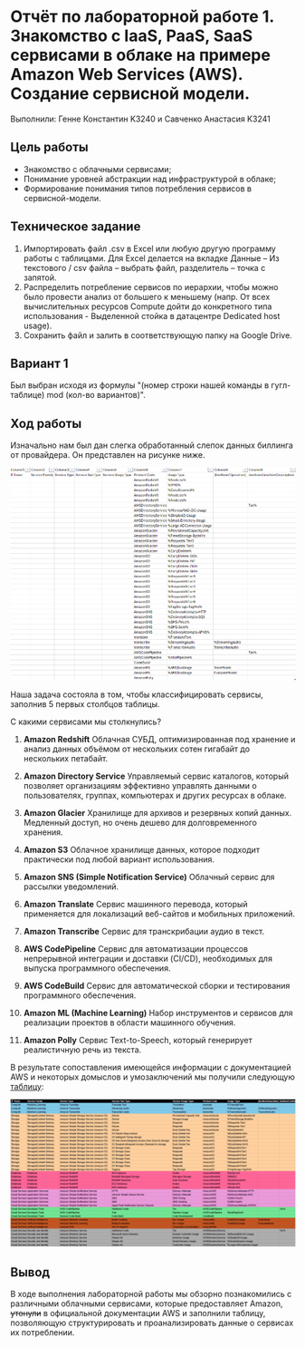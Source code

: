 # Отчёт по лабораторной работе 1. Знакомство с IaaS, PaaS, SaaS сервисами в облаке на примере Amazon Web Services (AWS). Создание сервисной модели.

Выполнили: Генне Константин K3240 и Савченко Анастасия K3241

## Цель работы

- Знакомство с облачными сервисами;
- Понимание уровней абстракции над инфраструктурой в облаке;
- Формирование понимания типов потребления сервисов в сервисной-модели.

## Техническое задание

1. Импортировать файл .csv в Excel или любую другую программу работы с таблицами. Для Excel делается на вкладке Данные – Из текстового / csv файла – выбрать файл, разделитель – точка с запятой.
2. Распределить потребление сервисов по иерархии, чтобы можно было провести анализ от большего к меньшему (напр. От всех вычислительных ресурсов Compute дойти до конкретного типа использования - Выделенной стойка в датацентре Dedicated host usage).
3. Сохранить файл и залить в соответствующую папку на Google Drive.

## Вариант 1

Был выбран исходя из формулы "(номер строки нашей команды в гугл-таблице) mod (кол-во вариантов)".

## Ход работы

Изначально нам был дан слегка обработанный слепок данных биллинга от провайдера. Он представлен на рисунке ниже.


![Import_CSV.png](Import_CSV.png)

Наша задача состояла в том, чтобы классифицировать сервисы, заполнив 5 первых столбцов таблицы.

С какими сервисами мы столкнулись?

1. **Amazon Redshift**
Облачная СУБД, оптимизированная под хранение и анализ данных объёмом от нескольких сотен гигабайт до нескольких петабайт.
  
2. **Amazon Directory Service**
Управляемый сервис каталогов, который позволяет организациям эффективно управлять данными о пользователях, группах, компьютерах и других ресурсах в облаке.
  
3. **Amazon Glacier**
Хранилище для архивов и резервных копий данных. Медленный доступ, но очень дешево для долговременного хранения.  
  
4. **Amazon S3**
Облачное хранилище данных, которое подходит практически под любой вариант использования.
  
5. **Amazon SNS (Simple Notification Service)**
Облачный сервис для рассылки уведомлений.
  
6. **Amazon Translate**
Сервис машинного перевода, который применяется для локализаций веб-сайтов и мобильных приложений.
  
7. **Amazon Transcribe**
Сервис для транскрибации аудио в текст.
  
8. **AWS CodePipeline**
Сервис для автоматизации процессов непрерывной интеграции и доставки (CI/CD), необходимых для выпуска программного обеспечения.
  
9. **AWS CodeBuild**
Сервис для автоматической сборки и тестирования программного обеспечения.
  
 10. **Amazon ML (Machine Learning)**
Набор инструментов и сервисов для реализации проектов в области машинного обучения.
  
11. **Amazon Polly** 
Сервис Text-to-Speech, который генерирует реалистичную речь из текста.

В результате сопоставления имеющейся информации с документацией AWS и некоторых домыслов и умозаключений мы получили следующую [таблицу](https://docs.google.com/spreadsheets/d/1vJENeOzn02TsgQc-X64f-EXCMgoaKV2AD3td87XeJ8Q/edit?usp=sharing):

![ResultTable.png](ResultTable.png)
## Вывод

В ходе выполнения лабораторной работы мы обзорно познакомились с различными облачными сервисами, которые предоставляет Amazon, ~~утонули~~ в официальной документации AWS и заполнили таблицу, позволяющую структурировать и проанализировать данные о сервисах их потреблении.
